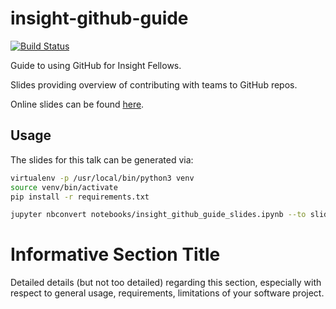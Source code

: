 # insight-github-guide

[![Build Status](https://travis-ci.org/zhampel/insight-github-guide.svg?branch=master)](https://travis-ci.org/zhampel/insight-github-guide)

Guide to using GitHub for Insight Fellows.

Slides providing overview of contributing with teams to GitHub repos.

Online slides can be found [here](https://zhampel.github.io/insight-github-guide/#/).

## Usage

The slides for this talk can be generated via:

```bash
virtualenv -p /usr/local/bin/python3 venv
source venv/bin/activate
pip install -r requirements.txt

jupyter nbconvert notebooks/insight_github_guide_slides.ipynb --to slides --post serve --template output_toggle.tpl --SlidesExporter.reveal_transition=none --SlidesExporter.reveal_scroll=True --SlidesExporter.reveal_theme=serif
```

# Informative Section Title
Detailed details (but not too detailed) regarding this section,
especially with respect to general usage, requirements, limitations
of your software project.
